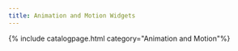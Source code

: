 ```yaml
---
title: Animation and Motion Widgets
---
```

{% include catalogpage.html category="Animation and Motion"%}